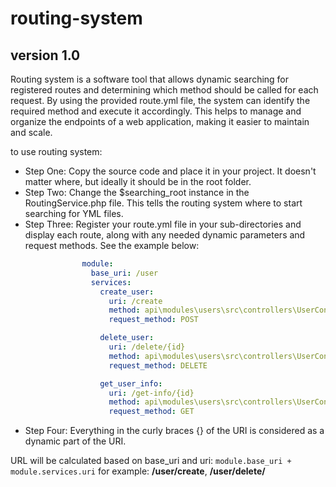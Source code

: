 # routing-system
## version 1.0

Routing system is a software tool that allows dynamic searching for registered routes and determining which method should be called for each request. By using the provided route.yml file, the system can identify the required method and execute it accordingly. This helps to manage and organize the endpoints of a web application, making it easier to maintain and scale.

to use routing system:
 - Step One: Copy the source code and place it in your project. It doesn't matter where, but ideally it should be in the root folder.
 - Step Two: Change the $searching_root instance in the RoutingService.php file. This tells the routing system where to start searching for YML files.
 - Step Three: Register your route.yml file in your sub-directories and display each route, along with any needed dynamic parameters and request methods. See the example below:
```yml
                module:
                  base_uri: /user
                  services:
                    create_user:
                      uri: /create
                      method: api\modules\users\src\controllers\UserController::create_user
                      request_method: POST

                    delete_user:
                      uri: /delete/{id}
                      method: api\modules\users\src\controllers\UserController::delete_user
                      request_method: DELETE

                    get_user_info:
                      uri: /get-info/{id}
                      method: api\modules\users\src\controllers\UserController::get_user_info
                      request_method: GET
```

- Step Four: Everything in the curly braces {} of the URI is considered as a dynamic part of the URI.

URL will be calculated based on base_uri and uri: `module.base_uri + module.services.uri` for example: **/user/create**, **/user/delete/<user id>**
